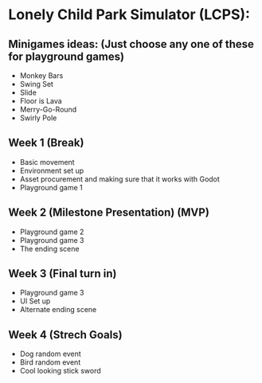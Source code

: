 # Lonely Child Park Simulator (LCPS): 
## Minigames ideas: (Just choose any one of these for playground games)
- Monkey Bars
- Swing Set
- Slide
- Floor is Lava
- Merry-Go-Round
- Swirly Pole

## Week 1 (Break)
- Basic movement 
- Environment set up 
- Asset procurement and making sure that it works with Godot
- Playground game 1 

## Week 2 (Milestone Presentation) (MVP)
- Playground game 2 
- Playground game 3 
- The ending scene 

## Week 3 (Final turn in)
- Playground game 3
- UI Set up
- Alternate ending scene

## Week 4 (Strech Goals)
- Dog random event
- Bird random event
- Cool looking stick sword
